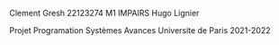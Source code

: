 Clement Gresh 22123274 M1 IMPAIRS
Hugo Lignier

Projet Programation Systèmes Avances
Universite de Paris
2021-2022

